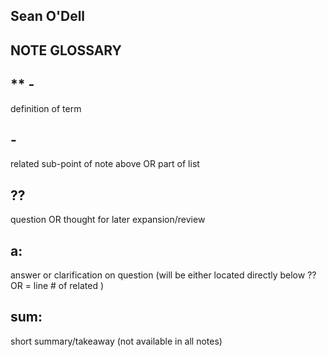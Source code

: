 ## Sean O'Dell
## NOTE GLOSSARY

## **<TERM> - <DEFINITION>
definition of term

## <NOTE>
## -<SUBNOTE>
related sub-point of note above OR part of list 

##

## ?<NOTE>?
question OR thought for later expansion/review

## a<NUM>:<NOTE>
answer or clarification on question (will be either located directly below ?<NOTE>? OR <NUM> = line # of related <NOTE>)

## sum:<SUMMARY>
short summary/takeaway (not available in all notes)